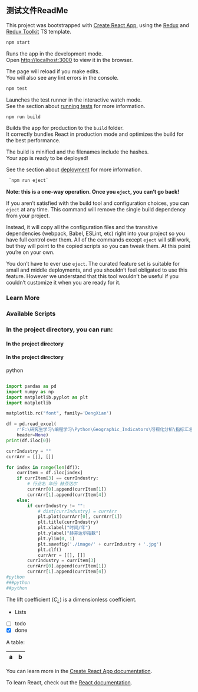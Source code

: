 ## 测试文件ReadMe

This project was bootstrapped with [Create React App](https://github.com/facebook/create-react-app), using the [Redux](https://redux.js.org/) and [Redux Toolkit](https://redux-toolkit.js.org/) TS template.



~~~c
npm start
~~~

Runs the app in the development mode.\
Open [http://localhost:3000](http://localhost:3000) to view it in the browser.

The page will reload if you make edits.\
You will also see any lint errors in the console.

~~~c
npm test
~~~

Launches the test runner in the interactive watch mode.\
See the section about [running tests](https://facebook.github.io/create-react-app/docs/running-tests) for more information.

~~~c
npm run build
~~~

Builds the app for production to the `build` folder.\
It correctly bundles React in production mode and optimizes the build for the best performance.

The build is minified and the filenames include the hashes.\
Your app is ready to be deployed!

See the section about [deployment](https://facebook.github.io/create-react-app/docs/deployment) for more information.
~~~c
 `npm run eject`
~~~
**Note: this is a one-way operation. Once you `eject`, you can’t go back!**

If you aren’t satisfied with the build tool and configuration choices, you can `eject` at any time. This command will remove the single build dependency from your project.

Instead, it will copy all the configuration files and the transitive dependencies (webpack, Babel, ESLint, etc) right into your project so you have full control over them. All of the commands except `eject` will still work, but they will point to the copied scripts so you can tweak them. At this point you’re on your own.

You don’t have to ever use `eject`. The curated feature set is suitable for small and middle deployments, and you shouldn’t feel obligated to use this feature. However we understand that this tool wouldn’t be useful if you couldn’t customize it when you are ready for it.

### Learn More

### Available Scripts

### In the project directory, you can run:

#### In the project directory

#### In the project directory
python
~~~python

import pandas as pd
import numpy as np
import matplotlib.pyplot as plt
import matplotlib

matplotlib.rc("font", family='DengXian')

df = pd.read_excel(
    r'F:\研究生学习\编程学习\Python\Geographic_Indicators\可视化分析\指标汇总_20230210\052-055赫芬达尔指数\052-055赫芬达尔指数\output\res.xls',
    header=None)
print(df.iloc[0])

currIndustry = ""
currArr = [[], []]

for index in range(len(df)):
    currItem = df.iloc[index]
    if currItem[3] == currIndustry:
        # 行业名 年份 赫芬达尔
        currArr[0].append(currItem[1])
        currArr[1].append(currItem[4])
    else:
        if currIndustry != "":
            # dist[currIndustry] = currArr
            plt.plot(currArr[0], currArr[1])
            plt.title(currIndustry)
            plt.xlabel("时间/年")
            plt.ylabel("赫芬达尔指数")
            plt.ylim(0, 1)
            plt.savefig('./image/' + currIndustry + '.jpg')
            plt.clf()
            currArr = [[], []]
        currIndustry = currItem[3]
        currArr[0].append(currItem[1])
        currArr[1].append(currItem[4])
#python
###python
##python

~~~

The lift coefficient ($C_L$) is a dimensionless coefficient.

* Lists
* [ ] todo
* [x] done

A table:

| a   | b   |
| --- | --- |

You can learn more in the [Create React App documentation](https://facebook.github.io/create-react-app/docs/getting-started).

To learn React, check out the [React documentation](https://reactjs.org/).

